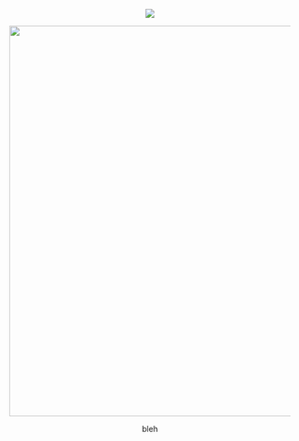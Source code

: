 <div align="center">
  
  <a href="">![](https://komarev.com/ghpvc/?username=eternalrecluse&color=2d135c&label=♱&base=8970)</a>

</div>
<p align="center"> <img width="700" height="700" src="[https://64.media.tumblr.com/e2d41e3fe7f431f67513203412ce1bc6/ea62c093d532c8b3-bf/s2048x3072/c26d088a600c94520d07e5daf7a1e7fa73276c5b.pnj]" </p>

<p align="center">bleh</p>

<div align="center">








